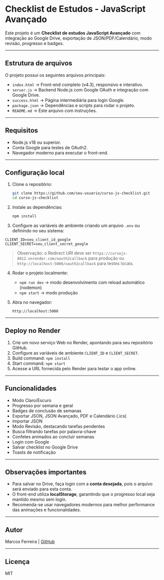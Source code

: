 # Checklist de Estudos - JavaScript Avançado

Este projeto é um **Checklist de estudos JavaScript Avançado** com integração ao Google Drive, exportação de JSON/PDF/Calendário, modo revisão, progresso e badges.

---

## Estrutura de arquivos

O projeto possui os seguintes arquivos principais:

- `index.html` → Front-end completo (v4.3), responsivo e interativo.  
- `server.js` → Backend Node.js com Google OAuth e integração com Google Drive.  
- `success.html` → Página intermediária para login Google.  
- `package.json` → Dependências e scripts para rodar o projeto.  
- `README.md` → Este arquivo com instruções.

---

## Requisitos

- Node.js v18 ou superior.  
- Conta Google para testes de OAuth2.  
- Navegador moderno para executar o front-end.

---

## Configuração local

1. Clone o repositório:  
   ```bash
   git clone https://github.com/seu-usuario/curso-js-checklist.git
   cd curso-js-checklist
   ```
2. Instale as dependências:  
   ```bash
   npm install
   ```
3. Configure as variáveis de ambiente criando um arquivo `.env` ou definindo no seu sistema:

```
CLIENT_ID=seu_client_id_google
CLIENT_SECRET=seu_client_secret_google
```

> Observação: o Redirect URI deve ser `https://cursojs-8012.onrender.com/oauth2callback` para produção ou `http://localhost:5000/oauth2callback` para testes locais.

4. Rodar o projeto localmente:  
   - `npm run dev` → modo desenvolvimento com reload automático (nodemon)  
   - `npm start` → modo produção  

5. Abra no navegador:  
   ```
   http://localhost:5000
   ```

---

## Deploy no Render

1. Crie um novo serviço Web no Render, apontando para seu repositório GitHub.  
2. Configure as variáveis de ambiente `CLIENT_ID` e `CLIENT_SECRET`.  
3. Build command: `npm install`  
4. Start command: `npm start`  
5. Acesse a URL fornecida pelo Render para testar o app online.

---

## Funcionalidades

- Modo Claro/Escuro  
- Progresso por semana e geral  
- Badges de conclusão de semanas  
- Exportar JSON, JSON Avançado, PDF e Calendário (.ics)  
- Importar JSON  
- Modo Revisão, destacando tarefas pendentes  
- Busca filtrando tarefas por palavra-chave  
- Confetes animados ao concluir semanas  
- Login com Google  
- Salvar checklist no Google Drive  
- Toasts de notificação

---

## Observações importantes

- Para salvar no Drive, faça login com a **conta desejada**, pois o arquivo será enviado para esta conta.  
- O front-end utiliza **localStorage**, garantindo que o progresso local seja mantido mesmo sem login.  
- Recomenda-se usar navegadores modernos para melhor performance das animações e funcionalidades.

---

## Autor

Marcos Ferreira | [GitHub](https://github.com/ferreira2006)

---

## Licença

MIT
